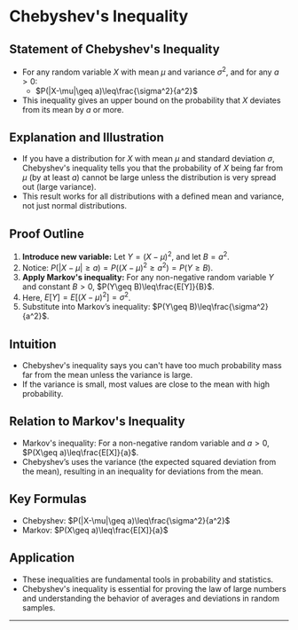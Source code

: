 # Chebyshev's Inequality

## Statement of Chebyshev's Inequality
- For any random variable $X$ with mean $\mu$ and variance $\sigma^2$, and for any $a>0$:
  - $P(|X-\mu|\geq a)\leq\frac{\sigma^2}{a^2}$
- This inequality gives an upper bound on the probability that $X$ deviates from its mean by $a$ or more.

## Explanation and Illustration
- If you have a distribution for $X$ with mean $\mu$ and standard deviation $\sigma$, Chebyshev's inequality tells you that the probability of $X$ being far from $\mu$ (by at least $a$) cannot be large unless the distribution is very spread out (large variance).
- This result works for all distributions with a defined mean and variance, not just normal distributions.

## Proof Outline

1. **Introduce new variable:** Let $Y=(X-\mu)^2$, and let $B=a^2$.
2. Notice: $P(|X-\mu|\geq a)=P((X-\mu)^2\geq a^2)=P(Y\geq B)$.
3. **Apply Markov's inequality:** For any non-negative random variable $Y$ and constant $B>0$, $P(Y\geq B)\leq\frac{E[Y]}{B}$.
4. Here, $E[Y]=E[(X-\mu)^2]=\sigma^2$.
5. Substitute into Markov’s inequality: $P(Y\geq B)\leq\frac{\sigma^2}{a^2}$.

## Intuition
- Chebyshev's inequality says you can't have too much probability mass far from the mean unless the variance is large.
- If the variance is small, most values are close to the mean with high probability.

## Relation to Markov's Inequality
- Markov's inequality: For a non-negative random variable and $a>0$, $P(X\geq a)\leq\frac{E[X]}{a}$.
- Chebyshev’s uses the variance (the expected squared deviation from the mean), resulting in an inequality for deviations from the mean.

## Key Formulas
- Chebyshev: $P(|X-\mu|\geq a)\leq\frac{\sigma^2}{a^2}$
- Markov: $P(X\geq a)\leq\frac{E[X]}{a}$

## Application
- These inequalities are fundamental tools in probability and statistics.
- Chebyshev's inequality is essential for proving the law of large numbers and understanding the behavior of averages and deviations in random samples.

***